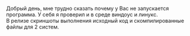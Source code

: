Добрый день, мне трудно сказать почему у Вас не запускается программа. У себя я проверил и в среде виндоус и линукс.  
В релизе скриншоты выполнения исходный код и скомпилированные файлы для 2 систем.
